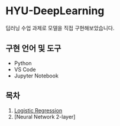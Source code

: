 # HYU-DeepLearning
딥러닝 수업 과제로 모델을 직접 구현해보았습니다.

## 구현 언어 및 도구
- Python
- VS Code
- Jupyter Notebook

## 목차
1. [Logistic Regression](https://github.com/happyhun/HYU-DeepLearning/tree/main/LogisticRegression)
2. [Neural Network 2-layer]

